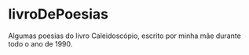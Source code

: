 # livroDePoesias
Algumas poesias do livro Caleidoscópio, escrito por minha mãe durante todo o ano de 1990.
